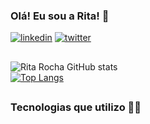 ### Olá! Eu sou a Rita! 👋


[![linkedin](https://img.shields.io/badge/LinkedIn-0077B5?style=for-the-badge&logo=linkedin&logoColor=white)](https://linkedin.com/in/ritacassiasr)
[![twitter](https://img.shields.io/badge/Twitter-1DA1F2?style=for-the-badge&logo=twitter&logoColor=white)](https://twitter.com/ritacassiasr)

##

![Rita Rocha GitHub stats](https://github-readme-stats.vercel.app/api?username=ritacassiasr&show_icons=true&theme=dracula) <br> 
[![Top Langs](https://github-readme-stats.vercel.app/api/top-langs/?username=ritacassiasr&theme=dracula&card_width=495)](https://github.com/ritacassiasr/github-readme-stats)

##

### Tecnologias que utilizo 👩‍💻

<div style="display: inline_block"><br/>
<img align="center" alt "html5" src="https://img.shields.io/badge/HTML5-E34F26?style=for-the-badge&logo=html5&logoColor=white"/>
<img align="center" alt "CSS" src="https://img.shields.io/badge/CSS-239120?&style=for-the-badge&logo=css3&logoColor=white"/>
<img align="center" alt "Javascript" src="https://img.shields.io/badge/JavaScript-F7DF1E?style=for-the-badge&logo=javascript&logoColor=black"/>
